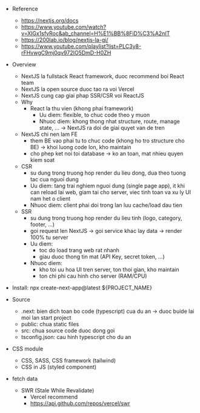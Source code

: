 - Reference
  - https://nextjs.org/docs
  - https://www.youtube.com/watch?v=XIGx1sfvRoc&ab_channel=H%E1%BB%8FiD%C3%A2nIT
  - https://200lab.io/blog/nextjs-la-gi/
  - https://www.youtube.com/playlist?list=PLC3y8-rFHvwgC9mj0qv972IO5DmD-H0ZH

- Overview
  - NextJS la fullstack React framework, duoc recommend boi React team
  - NextJS la open source duoc tao ra voi Vercel
  - NextJS cung cap giai phap SSR/CSR voi ReactJS
  - Why
    - React la thu vien (khong phai framework)
      - Uu diem: flexible, to chuc code theo y muon
      - Nhuoc diem: khong thong nhat structure, route, manage state, ...
        -> NextJS ra doi de giai quyet van de tren
  - NextJS chi nen lam FE
    - them BE vao phai tu to chuc code (khong ho tro structure cho BE) -> khoi luong code lon, kho maintain
    - cho phep ket noi toi database -> ko an toan, mat nhieu quyen kiem soat
  - CSR
    - su dung trong truong hop render du lieu dong, dua theo tuong tac cua nguoi dung
    - Uu diem: tang trai nghiem nguoi dung (single page app), it khi can reload lai web, giam tai cho server, viec tinh toan va xu ly UI nam het o client
    - Nhuoc diem: client phai doi trong lan luu cache/load dau tien
  - SSR
    - su dung trong truong hop render du lieu tinh (logo, category, footer, ...)
    - goi request len NextJS -> goi service khac lay data -> render 100% tu server
    - Uu diem:
      - toc do load trang web rat nhanh
      - giau duoc thong tin mat (API Key, secret token, ...)
    - Nhuoc diem:
      - kho toi uu hoa UI tren server, ton thoi gian, kho maintain
      - ton chi phi cau hinh cho server (RAM/CPU)

- Install: npx create-next-app@latest ${PROJECT_NAME}

- Source
  - .next: bien dich toan bo code (typescript) cua du an -> duoc buide lai moi lan start project
  - public: chua static files
  - src: chua source code duoc dong goi
  - tsconfig.json: cau hinh typescript cho du an

- CSS module
  - CSS, SASS, CSS framework (tailwind)
  - CSS in JS (styled component)

- fetch data
  - SWR (Stale While Revalidate)
    - Vercel recommend
    - https://api.github.com/repos/vercel/swr